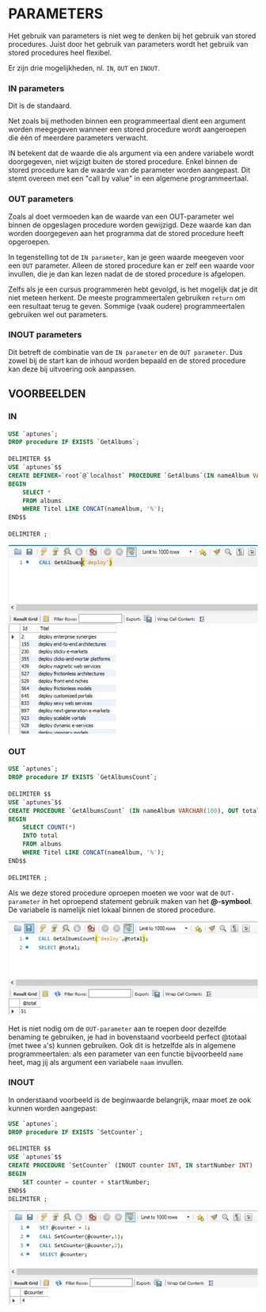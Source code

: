 # PARAMETERS

Het gebruik van parameters is niet weg te denken bij het gebruik van stored procedures. Juist door het gebruik van parameters wordt het gebruik van stored procedures heel flexibel.

Er zijn drie mogelijkheden, nl. `IN`, `OUT` en `INOUT`.

### IN parameters

Dit is de standaard.

Net zoals bij methoden binnen een programmeertaal dient een argument worden meegegeven wanneer een stored procedure wordt aangeroepen die één of meerdere parameters verwacht. 

IN betekent dat de waarde die als argument via een andere variabele wordt doorgegeven, niet wijzigt buiten de stored procedure. Enkel binnen de stored procedure kan de waarde van de parameter worden aangepast. Dit stemt overeen met een "call by value" in een algemene programmeertaal.

### OUT parameters

Zoals al doet vermoeden kan de waarde van een OUT-parameter wel binnen de opgeslagen procedure worden gewijzigd. Deze waarde kan dan worden doorgegeven aan het programma dat de stored procedure heeft opgeroepen. 

In tegenstelling tot de `IN parameter`, kan je geen waarde meegeven voor een `OUT` parameter. Alleen de stored procedure kan er zelf een waarde voor invullen, die je dan kan lezen nadat de de stored procedure is afgelopen.

Zelfs als je een cursus programmeren hebt gevolgd, is het mogelijk dat je dit niet meteen herkent. De meeste programmeertalen gebruiken `return` om een resultaat terug te geven. Sommige (vaak oudere) programmeertalen gebruiken wel out parameters.

### INOUT parameters
Dit betreft de combinatie van de `IN parameter` en de `OUT parameter`. Dus zowel bij de start kan de inhoud worden bepaald en de stored procedure kan deze bij uitvoering ook aanpassen.

## VOORBEELDEN

### IN

```sql
USE `aptunes`;
DROP procedure IF EXISTS `GetAlbums`;

DELIMITER $$
USE `aptunes`$$
CREATE DEFINER=`root`@`localhost` PROCEDURE `GetAlbums`(IN nameAlbum VARCHAR(100))
BEGIN
    SELECT *
    FROM albums
    WHERE Titel LIKE CONCAT(nameAlbum, '%');
END$$

DELIMITER ;
```

![](../../.gitbook/assets/in.JPG)

### OUT

```sql
USE `aptunes`;
DROP procedure IF EXISTS `GetAlbumsCount`;

DELIMITER $$
USE `aptunes`$$
CREATE PROCEDURE `GetAlbumsCount` (IN nameAlbum VARCHAR(100), OUT total INT)
BEGIN
    SELECT COUNT(*)
    INTO total
    FROM albums
    WHERE Titel LIKE CONCAT(nameAlbum, '%');
END$$

DELIMITER ;
```

Als we deze stored procedure oproepen moeten we voor wat de `OUT-parameter` in het oproepend statement gebruik maken van het **@-symbool**. De variabele is namelijk niet lokaal binnen de stored procedure.

![](../../.gitbook/assets/out.JPG)

Het is niet nodig om de `OUT-parameter` aan te roepen door dezelfde benaming te gebruiken, je had in bovenstaand voorbeeld perfect @totaal (met twee `a`'s) kunnen gebruiken. Ook dit is hetzelfde als in algemene programmeertalen: als een parameter van een functie bijvoorbeeld `name` heet, mag jij als argument een variabele `naam` invullen.

### INOUT

In onderstaand voorbeeld is de beginwaarde belangrijk, maar moet ze ook kunnen worden aangepast:

```sql
USE `aptunes`;
DROP procedure IF EXISTS `SetCounter`;

DELIMITER $$
USE `aptunes`$$
CREATE PROCEDURE `SetCounter` (INOUT counter INT, IN startNumber INT)
BEGIN
    SET counter = counter + startNumber;
END$$
DELIMITER ;
```

![](../../.gitbook/assets/inout.JPG)

